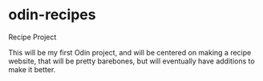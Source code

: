 # odin-recipes
Recipe Project

This will be my first Odin project, and will be centered on making a recipe website, that will be pretty barebones, but will eventually have additions to make it better.
